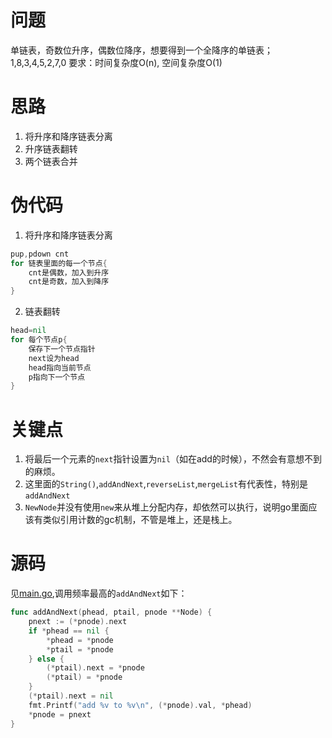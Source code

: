 # 问题
单链表，奇数位升序，偶数位降序，想要得到一个全降序的单链表；
1,8,3,4,5,2,7,0
要求：时间复杂度O(n), 空间复杂度O(1)

# 思路
1. 将升序和降序链表分离
2. 升序链表翻转
3. 两个链表合并

# 伪代码
1. 将升序和降序链表分离
```go
pup,pdown cnt
for 链表里面的每一个节点{
    cnt是偶数，加入到升序
    cnt是奇数，加入到降序
}
```
2. 链表翻转
```go
head=nil
for 每个节点p{
    保存下一个节点指针
    next设为head
    head指向当前节点
    p指向下一个节点
}
```
# 关键点
1. 将最后一个元素的`next`指针设置为`nil`（如在add的时候），不然会有意想不到的麻烦。
2. 这里面的`String()`,`addAndNext`,`reverseList`,`mergeList`有代表性，特别是`addAndNext`
3. `NewNode`并没有使用`new`来从堆上分配内存，却依然可以执行，说明go里面应该有类似引用计数的gc机制，不管是堆上，还是栈上。
# 源码

见[main.go](main.go),调用频率最高的`addAndNext`如下：
```go
func addAndNext(phead, ptail, pnode **Node) {
	pnext := (*pnode).next
	if *phead == nil {
		*phead = *pnode
		*ptail = *pnode
	} else {
		(*ptail).next = *pnode
		(*ptail) = *pnode
	}
	(*ptail).next = nil
	fmt.Printf("add %v to %v\n", (*pnode).val, *phead)
	*pnode = pnext
}
```